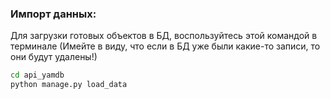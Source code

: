 ### Импорт данных:
Для загрузки готовых объектов в БД, воспользуйтесь этой командой в терминале 
(Имейте в виду, что если в БД уже были какие-то записи, то они будут удалены!)
```bash
cd api_yamdb
python manage.py load_data
```
